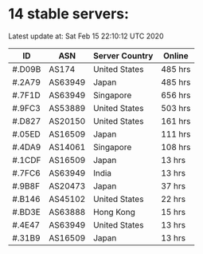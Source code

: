 # 14 stable servers:

Latest update at: Sat Feb 15 22:10:12 UTC 2020

| ID | ASN | Server Country | Online |
| -- | --- | -------------- | ------ |
| #.D09B | AS174 | United States | 485 hrs |
| #.2A79 | AS63949 | Japan | 485 hrs |
| #.7F1D | AS63949 | Singapore | 656 hrs |
| #.9FC3 | AS53889 | United States | 503 hrs |
| #.D827 | AS20150 | United States | 161 hrs |
| #.05ED | AS16509 | Japan | 111 hrs |
| #.4DA9 | AS14061 | Singapore | 108 hrs |
| #.1CDF | AS16509 | Japan | 13 hrs |
| #.7FC6 | AS63949 | India | 13 hrs |
| #.9B8F | AS20473 | Japan | 37 hrs |
| #.B146 | AS45102 | United States | 22 hrs |
| #.BD3E | AS63888 | Hong Kong | 15 hrs |
| #.4E47 | AS63949 | United States | 13 hrs |
| #.31B9 | AS16509 | Japan | 13 hrs |

